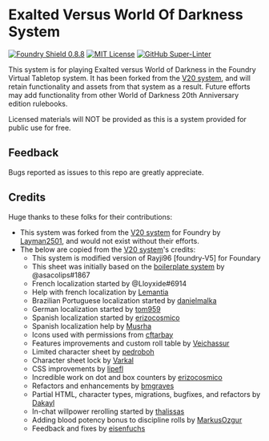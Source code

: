 # Exalted Versus World Of Darkness System

[![Foundry Shield 0.8.8]][Foundry URL]
[![MIT License]][MIT URL]
[![GitHub Super-Linter]][Super-Linter URL]

This system is for playing Exalted versus World of Darkness in the Foundry Virtual Tabletop system. It has been forked from the [V20 system], and will retain functionality and assets from that system as a result. Future efforts may add functionality from other World of Darkness 20th Anniversary edition rulebooks.

Licensed materials will NOT be provided as this is a system provided for public use for free.

## Feedback

Bugs reported as issues to this repo are greatly appreciate.


## Credits

Huge thanks to these folks for their contributions:

* This system was forked from the [V20 system] for Foundry by [Layman2501], and would not exist without their efforts.
* The below are copied from the [V20 system]'s credits:
  * This system is modified version of Rayji96 [foundry-V5] for Foundary
  * This sheet was initially based on the [boilerplate system] by @asacolips#1867
  * French localization started by @Lloyxide#6914
  * Help with french localization by [Lemantia]
  * Brazilian Portuguese localization started by [danielmalka]
  * German localization started by [tom959]
  * Spanish localization started by [erizocosmico]
  * Spanish localization help by [Musrha]
  * Icons used with permissions from [cftarbay]
  * Features improvements and custom roll table by [Veichassur]
  * Limited character sheet by [pedroboh]
  * Character sheet lock by [Varkal]
  * CSS improvements by [lipefl]
  * Incredible work on dot and box counters by [erizocosmico]
  * Refactors and enhancements by [bmgraves]
  * Partial HTML, character types, migrations, bugfixes, and refactors by [Dakayl]
  * In-chat willpower rerolling started by [thalissas]
  * Adding blood potency bonus to discipline rolls by [MarkusOzgur]
  * Feedback and fixes by [eisenfuchs]

[Foundry Shield 0.8.8]: https://img.shields.io/badge/Foundry-0.8.8-informational
[Foundry URL]: https://foundryvtt.com

[MIT License]: https://img.shields.io/badge/License-MIT-green
[MIT URL]: https://github.com/Rayji96/foundry-V5/blob/main/LICENSE

[GitHub Super-Linter]: https://github.com/Rayji96/foundry-V5/workflows/Super-Linter/badge.svg
[Super-Linter URL]: https://github.com/marketplace/actions/super-linter


[Layman2501]: https://github.com/Layman2501
[V20 system]: https://github.com/Layman2501/wod20
[boilerplate system]: https://gitlab.com/asacolips-projects/foundry-mods/foundryvtt-system-tutorial
[danielmalka]: https://github.com/danielmalka
[cftarbay]: https://github.com/cftarbay
[lipefl]: https://github.com/lipefl
[erizocosmico]: https://github.com/erizocosmico
[tom959]: https://github.com/tom959
[bmgraves]: https://github.com/bmgraves
[eisenfuchs]: https://github.com/eisenfuchs
[Veichassur]: https://github.com/Veichassur
[pedroboh]: https://github.com/pedroboh
[Lemantia]: https://github.com/Lemantia
[Varkal]: https://github.com/Varkal
[Dakayl]: https://github.com/Dakayl
[thalissas]: https://github.com/thalissa
[MarkusOzgur]: https://github.com/MarkusOzgur
[Musrha]: https://github.com/Musrha

